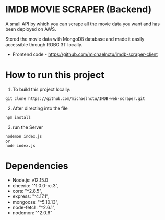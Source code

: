 # IMDB MOVIE SCRAPER (Backend)

A small API by which you can scrape all the movie data you want and has been deployed on AWS.

Stored the movie data with MongoDB database and made it easily accessible through ROBO 3T locally.

+ Frontend code - https://github.com/michaelnctu/imdb-scraper-client

# How to run this project
1. To build this project locally:
```
git clone https://github.com/michaelnctu/IMDB-web-scraper.git
```
2. After directing into the file
```
npm install
```
3. run the Server
```
nodemon index.js
or
node index.js
```

# Dependencies
+ Node.js: v12.15.0
+ cheerio: "^1.0.0-rc.3",
+ cors: "^2.8.5",
+ express: "^4.17.1",
+ mongoose: "^5.10.13",
+ node-fetch: "^2.6.1",
+ nodemon: "^2.0.6"
